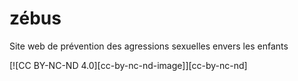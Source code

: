 # zébus

Site web de prévention des agressions sexuelles envers les enfants

[![CC BY-NC-ND 4.0][cc-by-nc-nd-image]][cc-by-nc-nd]

